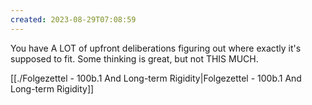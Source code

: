 ```yaml
---
created: 2023-08-29T07:08:59
---
```

You have A LOT of upfront deliberations figuring out where exactly it's supposed to fit. Some thinking is great, but not THIS MUCH.

[[./Folgezettel - 100b.1 And Long-term Rigidity|Folgezettel - 100b.1 And Long-term Rigidity]]